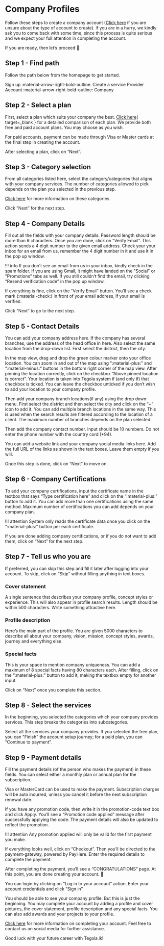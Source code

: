 # Company Profiles

Follow these steps to create a company account ([Click here](/creating-accounts/account-types) if you are unsure about the type of account to create). If you are in a hurry, we kindly ask you to come back with some time, since this process is quite serious and we expect your full attention in completing the account. 

If you are ready, then let’s proceed :slightly_smiling_face:

## Step 1 - Find path

Follow the path below from the homepage to get started.

Sign up :material-arrow-right-bold-outline: Create a service Provider Account :material-arrow-right-bold-outline: Company

## Step 2 - Select a plan

First, select a plan which suits your company the best. [Click here](https://tegola.lk/company-pricing){ target=_blank } for a detailed comparison of each plan. We provide both free and paid account plans. You may choose as you wish.

For paid accounts, payment can be made through Visa or Master cards at the final step in creating the account.

After selecting a plan, click on “Next”.

## Step 3 - Category selection

From all categories listed here, select the category/categories that aligns with your company services. The number of categories allowed to pick depends on the plan you selected in the previous step.

[Click here](/creating-accounts/account-types) for more information on these categories.

Click “Next” for the next step.

## Step 4 - Company Details

Fill out all the fields with your company details. Password length should be more than 6 characters. Once you are done, click on “Verify Email”. This action sends a 4 digit number to the given email address. Check your your inbox for an email from us, remember the 4 digit number in it and use it in the pop up window.

!!! info
    If you don't see an email from us in your inbox, kindly check in the spam folder. If you are using Gmail, it might have landed on the "Social" or "Promotions" tabs as well. If you still couldn’t find the email, try clicking “Resend verification code” in the pop up window.

If everything is fine, click on the “Verify Email” button. You’ll see a check mark (:material-check:) in front of your email address, if your email is verified.

Click “Next” to go to the next step.

## Step 5 - Contact Details

You can add your company address here. If the company has several branches, use the address of the head office in here. Also select the same location from the drop-down list. First select the district, then the city.

In the map view, drag and drop the green colour marker onto your office location. You can zoom in and out of the map using  ":material-plus:" and ":material-minus:" buttons in the bottom right corner of the map view.  After pinning the location correctly, click on the checkbox “Above pinned location is correct”. Your location is taken into Tegola system if (and only if) that checkbox is ticked. You can leave the checkbox unticked if you don’t wish to add your location to your company profile.

Then add your company branch locations(if any) using the drop down menu. First select the district and then select the city and click on the “+” icon to add it. You can add multiple branch locations in the same way. This is used when the search results are filtered according to the location of a client. The maximum number of branches depends on the plan selected.

Then add the company contact number. Input should be 10 numbers. Do not enter the phone number with the country cord (+94).

You can add a website link and your company social media links here. Add the full URL of the links as shown in the text boxes. Leave them empty if you will.

Once this step is done, click on “Next” to move on.

## Step 6 - Company Certifications

To add your company certifications, input the certificate name in the textbox that says “Type certification here” and click on the “:material-plus:” button to add it. You can add more than one certifications using the same method. Maximum number of certifications you can add depends on your company plan.

!!! attention
    System only reads the certificate data once you click on the “:material-plus:” button per each certificate.

If you are done adding company certifications, or if you do not want to add them, click on “Next” for the next step.

## Step 7 - Tell us who you are

If preferred, you can skip this step and fill it later after logging into your account. To skip, click on “Skip” without filling anything in text boxes.

### Cover statement

A single sentence that describes your company profile, concept styles or experience. This will also appear in profile search results. Length should be within 500 characters. Write something attractive here.

### Profile description

Here’s the main part of the profile. You are given 5000 characters to describe all about your company, vision, mission, concept styles, awards, journey and everything else.

### Special facts

This is your space to mention company uniqueness. You can add a maximum of 8 special facts having 80 characters each. After filling, click on the “:material-plus:” button to add it, making the textbox empty for another input.

Click on “Next” once you complete this section.

## Step 8 - Select the services

In the beginning, you selected the categories which your company provides services. This step breaks the categories into subcategories.

Select all the services your company provides. If you selected the free plan, you can "Finish" the account setup journey; for a paid plan, you can “Continue to payment”.

## Step 9 - Payment details

Fill the payment details (of the person who makes the payment) in these fields. You can select either a monthly plan or annual plan for the subscription. 

Visa or MasterCard can be used to make the payment. Subscription charges will be auto incurred, unless you cancel it before the next subscription renewal date. 

If you have any promotion code, then write it in the promotion-code text box and click Apply. You’ll see a “Promotion code applied” message after successfully applying the code. The payment details will also be updated to reflect the promotion.

!!! attention
    Any promotion applied will only be valid for the first payment you make.

If everything looks well, click on “Checkout”. Then you’ll be directed to the payment-gateway, powered by PayHere. Enter the required details to complete the payment.

After completing the payment, you’ll see a “CONGRATULATIONS” page. At this point, you are done creating your account. :tada:

You can login by clicking on “Log in to your account” action. Enter your account credentials and click “Sign in”.

You should be able to see your company profile. But this is just the beginning. You may complete your account by adding a profile and cover pictures, the cover statement, profile description and any special facts.  You can also add awards and your projects to your profile.

[Click here](/completing-profiles/features) for more information on completing your account. Feel free to contact us on social media for further assistance.

Good luck with your future career with Tegola.lk!
